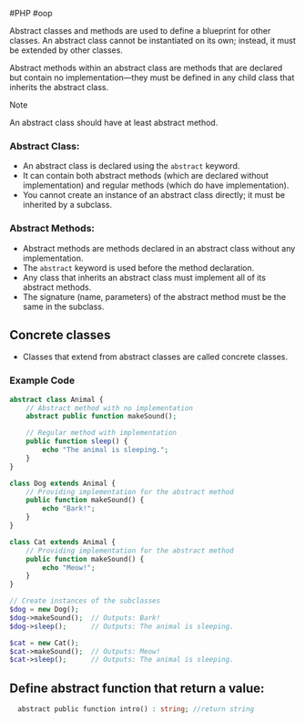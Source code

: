 #PHP #oop 

Abstract classes and methods are used to define a blueprint for other classes.
An abstract class cannot be instantiated on its own; instead, it must be extended by other classes.

Abstract methods within an abstract class are methods that are declared but contain no implementation—they must be defined in any child class that inherits the abstract class.

>[!Note]
>An abstract class should have at least abstract method.

### **Abstract Class:**

- An abstract class is declared using the `abstract` keyword.
- It can contain both abstract methods (which are declared without implementation) and regular methods (which do have implementation).
- You cannot create an instance of an abstract class directly; it must be inherited by a subclass.

### **Abstract Methods:**

- Abstract methods are methods declared in an abstract class without any implementation.
- The `abstract` keyword is used before the method declaration.
- Any class that inherits an abstract class must implement all of its abstract methods.
- The signature (name, parameters) of the abstract method must be the same in the subclass.

## Concrete classes
- Classes that extend from abstract classes are called concrete classes.

### Example Code
```php
abstract class Animal {
    // Abstract method with no implementation
    abstract public function makeSound();

    // Regular method with implementation
    public function sleep() {
        echo "The animal is sleeping.";
    }
}

class Dog extends Animal {
    // Providing implementation for the abstract method
    public function makeSound() {
        echo "Bark!";
    }
}

class Cat extends Animal {
    // Providing implementation for the abstract method
    public function makeSound() {
        echo "Meow!";
    }
}

// Create instances of the subclasses
$dog = new Dog();
$dog->makeSound();  // Outputs: Bark!
$dog->sleep();      // Outputs: The animal is sleeping.

$cat = new Cat();
$cat->makeSound();  // Outputs: Meow!
$cat->sleep();      // Outputs: The animal is sleeping.
```

## Define abstract function that return a value:
```php
  abstract public function intro() : string; //return string
```

